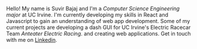 <!---
SuvirBajaj/SuvirBajaj is a ✨ special ✨ repository because its `README.md` (this file) appears on your GitHub profile.
You can click the Preview link to take a look at your changes.
--->

Hello! My name is Suvir Bajaj and I'm a *Computer Science Engineering major* at UC Irvine. I'm currently developing my skills in React and Javascript to 
 gain an understanding of web app development. Some of my current projects are developing a dash GUI for UC Irvine's Electric Racecar Team *Anteater Electric Racing*.
 and creating web applications. Get in touch with me on [Linkedin](https://www.linkedin.com/in/suvir-bajaj-750a90193/).
